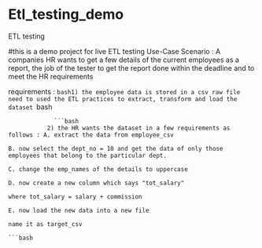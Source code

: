 # Etl_testing_demo
ETL testing 

#this is a demo project for live ETL testing
Use-Case Scenario : A companies HR wants to get a few details of the current employees as a report, the job of the tester to get the report done within the deadline and to meet the HR requirements

requirements : ```bash1) the employee data is stored in a csv raw file 
                 need to used the ETL practices to extract, transform and load the dataset
                 ```bash

                 ```bash
               2) the HR wants the dataset in a few requirements as follows : A. extract the data from employee_csv
                                                                              B. now select the dept_no = 10 and get the data of only those employees that belong to the particular dept.
                                                                              C. change the emp_names of the details to uppercase
                                                                              D. now create a new column which says "tot_salary"
                                                                              where tot_salary = salary + commission
                                                                              E. now load the new data into a new file
                                                                              name it as target_csv
                                                                              ```bash
                                                                              
